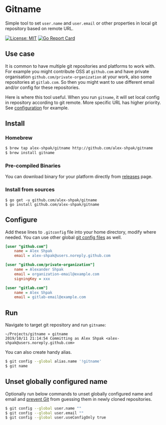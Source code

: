 # Gitname
Simple tool to set `user.name` and `user.email` or other properties in local git repository based on remote URL.

[![License: MIT](https://img.shields.io/badge/License-MIT-blue.svg)](LICENSE)
[![Go Report Card](https://goreportcard.com/badge/github.com/alex-shpak/gitname)](https://goreportcard.com/report/github.com/alex-shpak/gitname)

## Use case
It is common to have multiple git repositories and platforms to work with. For example you might contribute OSS at `github.com` and have private organisation `github.com/private-organization` at your work, also some repositories at `gitlab.com`. So then you might want to use different email and/or config for these repositories.

Here is where this tool useful. When you run `gitname`, it will set local config in repository according to git remote.  More specific URL has higher priority. See [configuration](#configure) for example.

## Install
### Homebrew
```sh
$ brew tap alex-shpak/gitname http://github.com/alex-shpak/gitname
$ brew install gitname
```

### Pre-compiled Binaries
You can download binary for your platform directly from [releases](https://github.com/alex-shpak/gitname/releases) page.

### Install from sources
```
$ go get -u github.com/alex-shpak/gitname
$ go install github.com/alex-shpak/gitname
```

## Configure
Add these lines to `.gitconfig` file into your home directory, modify where needed. You can use other global [git config files](https://git-scm.com/docs/git-config#FILES) as well.

```ini
[user "github.com"]
	name = Alex Shpak
	email = alex-shpak@users.noreply.github.com

[user "github.com/private-organization"]
	name = Alexander Shpak
	email = organization-email@example.com
	signingKey = xxx

[user "gitlab.com"]
	name = Alex Shpak
	email = gitlab-email@example.com
```

## Run
Navigate to target git repository and run `gitname`:
```
~/Projects/gitname » gitname
2019/10/11 21:14:54 Committing as Alex Shpak <alex-shpak@users.noreply.github.com>
```

You can also create handy alias.

```sh
$ git config --global alias.name '!gitname'
$ git name
```

## Unset globally configured name
Optionally run below commands to unset globally configured name and email and [prevent Git](https://git-scm.com/docs/git-config#git-config-useruseConfigOnly) from guessing them in newly cloned repositories.

```sh
$ git config --global user.name ""
$ git config --global user.email ""
$ git config --global user.useConfigOnly true
```
